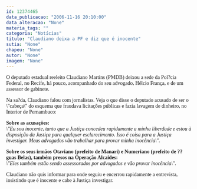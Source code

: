 ```yaml
---
id: 12374465
data_publicacao: "2006-11-16 20:10:00"
data_alteracao: "None"
materia_tags: ""
categoria: "Notícias"
titulo: "Claudiano deixa a PF e diz que é inocente"
sutia: "None"
chapeu: "None"
autor: "None"
imagem: "None"
---
```

<p><P><FONT face=Verdana>O deputado estadual reeleito Claudiano Martins (PMDB)&nbsp;deixou a sede da Pol?cia Federal, no Recife, há pouco, acompanhado do seu advogado,&nbsp;Hélcio França, e de um assessor de gabinete.</FONT></P></p>
<p><P><FONT face=Verdana>Na sa?da, Claudiano falou com jornalistas. Veja o que disse o deputado acusado de ser o \"cabeça\" do esquema que&nbsp;fraudava licitações públicas e fazia lavagem de dinheiro, no Interior de Pernambuco:</FONT></P></p>
<p><P><FONT face=Verdana><STRONG>Sobre as acusações:<BR></STRONG></FONT><EM><FONT face=Verdana>\"Eu sou inocente, tanto que a Justiça concedeu rapidamente a minha liberdade e estou à disposição da Justiça para qualquer esclarecimento. </FONT><FONT face=Verdana>Isso é coisa para a Justiça investigar. Meus advogados vão trabalhar para provar minha inocência\".</FONT></EM></P></p>
<p><P><FONT face=Verdana><STRONG>Sobre os seus irmãos Otaviano (prefeito de Manari)&nbsp;e Numeriano (prefeito de ??guas Belas), também presos na Operação Alcaides:<BR></STRONG></FONT><FONT face=Verdana><EM>\"Eles também estão sendo assessorados por advogados e vão provar inocência\".</EM>&nbsp;</FONT></P></p>
<p><P><FONT face=Verdana>Claudiano não quis informar para onde seguiu e encerrou rapidamente a entrevista, insistindo que é inocente e cabe à Justiça investigar. </FONT></P> </p>

